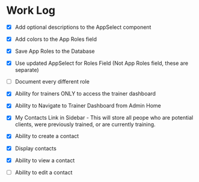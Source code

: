 # Work Log

- [x] Add optional descriptions to the AppSelect component
- [x] Add colors to the App Roles field
- [x] Save App Roles to the Database
- [x] Use updated AppSelect for Roles Field (Not App Roles field, these are separate)
- [ ] Document every different role

- [x] Ability for trainers ONLY to access the trainer dashboard
- [x] Ability to Navigate to Trainer Dashboard from Admin Home
- [x] My Contacts Link in Sidebar - This will store all peope who are potential clients, were previously trained, or are currently training.
- [x] Ability to create a contact
- [x] Display contacts
- [x] Ability to view a contact

- [ ] Ability to edit a contact
